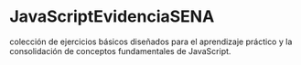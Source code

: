 # JavaScriptEvidenciaSENA
colección de ejercicios básicos diseñados para el aprendizaje práctico y la consolidación de conceptos fundamentales de JavaScript.
